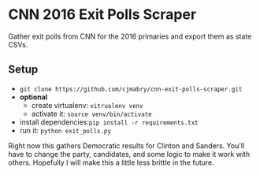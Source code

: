 # CNN 2016 Exit Polls Scraper
Gather exit polls from CNN for the 2016 primaries and export them as state CSVs.

## Setup
* `git clone https://github.com/cjmabry/cnn-exit-polls-scraper.git`
* __optional__
  * create virtualenv: `vitrualenv venv`
  * activate it: `source venv/bin/activate`
* install dependencies:`pip install -r requirements.txt`
* run it: `python exit_polls.py`

Right now this gathers Democratic results for Clinton and Sanders. You'll have to change the party, candidates, and some logic to make it work with others. Hopefully I will make this a little less brittle in the future.
